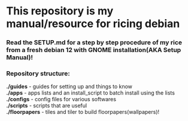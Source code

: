 # This repository is my manual/resource for ricing debian

### Read the SETUP.md for a step by step procedure of my rice from a fresh debian 12 with GNOME installation(AKA Setup Manual)!

### Repository structure:
**./guides** - guides for setting up and things to know\
**./apps** - apps lists and an install_script to batch install using the lists\
**./configs** - config files for various softwares\
**./scripts** - scripts that are useful\
**./floorpapers** - tiles and tiler to build floorpapers(wallpapers)!
